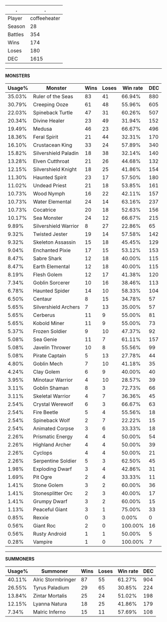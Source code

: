 .|.
|-|-
Player|coffeeheater
Season|28
Battles|354
Wins|174
Loses|180
DEC|1615

---
**MONSTERS**

Usage%|Monster|Wins|Loses|Win rate|DEC|
-|-|-|-|-|-|
35.03%|Ruler of the Seas|83|41|66.94%|880|
30.79%|Creeping Ooze|61|48|55.96%|605|
22.03%|Spineback Turtle|47|31|60.26%|507|
20.34%|Divine Healer|23|49|31.94%|152|
19.49%|Medusa|46|23|66.67%|496|
18.36%|Feral Spirit|21|44|32.31%|170|
16.10%|Crustacean King|33|24|57.89%|340|
15.82%|Silvershield Paladin|18|38|32.14%|140|
13.28%|Elven Cutthroat|21|26|44.68%|132|
12.15%|Silvershield Knight|18|25|41.86%|154|
11.30%|Haunted Spirit|23|17|57.50%|180|
11.02%|Undead Priest|21|18|53.85%|161|
10.73%|Wood Nymph|16|22|42.11%|157|
10.73%|Water Elemental|24|14|63.16%|237|
10.73%|Cocatrice|20|18|52.63%|156|
10.17%|Sea Monster|24|12|66.67%|215|
9.89%|Silvershield Warrior|8|27|22.86%|65|
9.32%|Twisted Jester|19|14|57.58%|142|
9.32%|Skeleton Assassin|15|18|45.45%|129|
9.04%|Enchanted Pixie|17|15|53.12%|153|
8.47%|Sabre Shark|12|18|40.00%|115|
8.47%|Earth Elemental|12|18|40.00%|115|
8.19%|Flesh Golem|12|17|41.38%|120|
7.34%|Goblin Sorcerer|10|16|38.46%|113|
6.78%|Haunted Spider|14|10|58.33%|104|
6.50%|Centaur|8|15|34.78%|57|
5.65%|Silvershield Archers|7|13|35.00%|57|
5.65%|Cerberus|11|9|55.00%|81|
5.65%|Kobold Miner|11|9|55.00%|73|
5.37%|Frozen Soldier|9|10|47.37%|92|
5.08%|Sea Genie|11|7|61.11%|157|
5.08%|Javelin Thrower|10|8|55.56%|99|
5.08%|Pirate Captain|5|13|27.78%|44|
4.80%|Goblin Mech|7|10|41.18%|35|
4.24%|Clay Golem|6|9|40.00%|40|
3.95%|Minotaur Warrior|4|10|28.57%|39|
3.11%|Goblin Shaman|8|3|72.73%|66|
3.11%|Skeletal Warrior|4|7|36.36%|45|
2.54%|Crystal Werewolf|6|3|66.67%|63|
2.54%|Fire Beetle|5|4|55.56%|18|
2.54%|Spineback Wolf|2|7|22.22%|15|
2.54%|Animated Corpse|3|6|33.33%|18|
2.26%|Prismatic Energy|4|4|50.00%|54|
2.26%|Highland Archer|4|4|50.00%|39|
2.26%|Cyclops|4|4|50.00%|21|
2.26%|Serpentine Soldier|5|3|62.50%|45|
1.98%|Exploding Dwarf|3|4|42.86%|31|
1.69%|Pit Ogre|2|4|33.33%|11|
1.41%|Stone Golem|3|2|60.00%|36|
1.41%|Stonesplitter Orc|2|3|40.00%|17|
1.41%|Grumpy Dwarf|3|2|60.00%|15|
1.13%|Peaceful Giant|3|1|75.00%|33|
0.85%|Rexxie|0|3|0.00%|0|
0.56%|Giant Roc|2|0|100.00%|16|
0.56%|Rusty Android|1|1|50.00%|5|
0.28%|Vampire|1|0|100.00%|7|

---
**SUMMONERS**

Usage%|Summoner|Wins|Loses|Win rate|DEC|
-|-|-|-|-|-|
40.11%|Alric Stormbringer|87|55|61.27%|904|
26.55%|Tyrus Paladium|29|65|30.85%|224|
13.84%|Zintar Mortalis|25|24|51.02%|198|
12.15%|Lyanna Natura|18|25|41.86%|179|
7.34%|Malric Inferno|15|11|57.69%|108|
